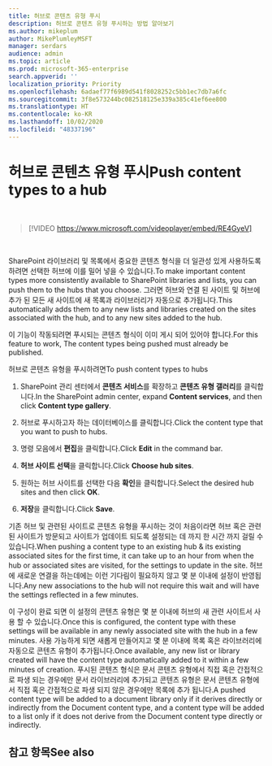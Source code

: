 ```yaml
---
title: 허브로 콘텐츠 유형 푸시
description: 허브로 콘텐츠 유형 푸시하는 방법 알아보기
ms.author: mikeplum
author: MikePlumleyMSFT
manager: serdars
audience: admin
ms.topic: article
ms.prod: microsoft-365-enterprise
search.appverid: ''
localization_priority: Priority
ms.openlocfilehash: 6adaef77f6989d541f8028252c5bb1ec7db7a6fc
ms.sourcegitcommit: 3f8e573244bc082518125e339a385c41ef6ee800
ms.translationtype: HT
ms.contentlocale: ko-KR
ms.lasthandoff: 10/02/2020
ms.locfileid: "48337196"
---
```

# <a name="push-content-types-to-a-hub"></a><span data-ttu-id="fe8b6-103">허브로 콘텐츠 유형 푸시</span><span class="sxs-lookup"><span data-stu-id="fe8b6-103">Push content types to a hub</span></span>

</br>

> [!VIDEO https://www.microsoft.com/videoplayer/embed/RE4GyeV]  

</br>


<span data-ttu-id="fe8b6-104">SharePoint 라이브러리 및 목록에서 중요한 콘텐츠 형식을 더 일관성 있게 사용하도록 하려면 선택한 허브에 이를 밀어 넣을 수 있습니다.</span><span class="sxs-lookup"><span data-stu-id="fe8b6-104">To make important content types more consistently available to SharePoint libraries and lists, you can push them to the hubs that you choose.</span></span> <span data-ttu-id="fe8b6-105">그러면 허브와 연결 된 사이트 및 허브에 추가 된 모든 새 사이트에 새 목록과 라이브러리가 자동으로 추가됩니다.</span><span class="sxs-lookup"><span data-stu-id="fe8b6-105">This automatically adds them to any new lists and libraries created on the sites associated with the hub, and to any new sites added to the hub.</span></span>

<span data-ttu-id="fe8b6-106">이 기능이 작동되려면 푸시되는 콘텐츠 형식이 이미 게시 되어 있어야 합니다.</span><span class="sxs-lookup"><span data-stu-id="fe8b6-106">For this feature to work, The content types being pushed must already be published.</span></span>

<span data-ttu-id="fe8b6-107">허브로 콘텐츠 유형을 푸시하려면</span><span class="sxs-lookup"><span data-stu-id="fe8b6-107">To push content types to hubs</span></span>

1. <span data-ttu-id="fe8b6-108">SharePoint 관리 센터에서 **콘텐츠 서비스**를 확장하고 **콘텐츠 유형 갤러리**를 클릭합니다.</span><span class="sxs-lookup"><span data-stu-id="fe8b6-108">In the SharePoint admin center, expand **Content services**, and then click **Content type gallery**.</span></span>

2. <span data-ttu-id="fe8b6-109">허브로 푸시하고자 하는 데이터베이스를 클릭합니다.</span><span class="sxs-lookup"><span data-stu-id="fe8b6-109">Click the content type that you want to push to hubs.</span></span>

3. <span data-ttu-id="fe8b6-110">명령 모음에서 **편집**을 클릭합니다.</span><span class="sxs-lookup"><span data-stu-id="fe8b6-110">Click **Edit** in the command bar.</span></span>
 
4. <span data-ttu-id="fe8b6-111">**허브 사이트 선택**을 클릭합니다.</span><span class="sxs-lookup"><span data-stu-id="fe8b6-111">Click **Choose hub sites**.</span></span>
 
5. <span data-ttu-id="fe8b6-112">원하는 허브 사이트를 선택한 다음 **확인**을 클릭합니다.</span><span class="sxs-lookup"><span data-stu-id="fe8b6-112">Select the desired hub sites and then click **OK**.</span></span>
 
6. <span data-ttu-id="fe8b6-113">**저장**을 클릭합니다.</span><span class="sxs-lookup"><span data-stu-id="fe8b6-113">Click **Save**.</span></span>

<span data-ttu-id="fe8b6-114">기존 허브 및 관련된 사이트로 콘텐츠 유형을 푸시하는 것이 처음이라면 허브 혹은 관련된 사이트가 방문되고 사이트가 업데이트 되도록 설정되는 데 까지 한 시간 까지 걸릴 수 있습니다.</span><span class="sxs-lookup"><span data-stu-id="fe8b6-114">When pushing a content type to an existing hub & its existing associated sites for the first time, it can take up to an hour from when the hub or associated sites are visited, for the settings to update in the site.</span></span> <span data-ttu-id="fe8b6-115">허브에 새로운 연결을 하는데에는 이런 기다림이 필요하지 않고 몇 분 이내에 설정이 반영됩니다.</span><span class="sxs-lookup"><span data-stu-id="fe8b6-115">Any new associations to the hub will not require this wait and will have the settings reflected in a few minutes.</span></span> 

<span data-ttu-id="fe8b6-116">이 구성이 완료 되면 이 설정의 콘텐츠 유형은 몇 분 이내에 허브의 새 관련 사이트서 사용 할 수 있습니다.</span><span class="sxs-lookup"><span data-stu-id="fe8b6-116">Once this is configured, the content type with these settings will be available in any newly associated site with the hub in a few minutes.</span></span> <span data-ttu-id="fe8b6-117">사용 가능하게 되면 새롭게 만들어지고 몇 분 이내에 목록 혹은 라이브러리에 자동으로 콘텐츠 유형이 추가됩니다.</span><span class="sxs-lookup"><span data-stu-id="fe8b6-117">Once available, any new list or library created will have the content type automatically added to it within a few minutes of creation.</span></span> <span data-ttu-id="fe8b6-118">푸시된 콘텐츠 형식은 문서 콘텐츠 유형에서 직접 혹은 간접적으로 파생 되는 경우에만 문서 라이브러리에 추가되고 콘텐츠 유형은 문서 콘텐츠 유형에서 직접 혹은 간접적으로 파생 되지 않은 경우에만 목록에 추가 됩니다.</span><span class="sxs-lookup"><span data-stu-id="fe8b6-118">A pushed content type will be added to a document library only if it derives directly or indirectly from the Document content type, and a content type will be added to a list only if it does not derive from the Document content type directly or indirectly.</span></span>

## <a name="see-also"></a><span data-ttu-id="fe8b6-119">참고 항목</span><span class="sxs-lookup"><span data-stu-id="fe8b6-119">See also</span></span>



  






